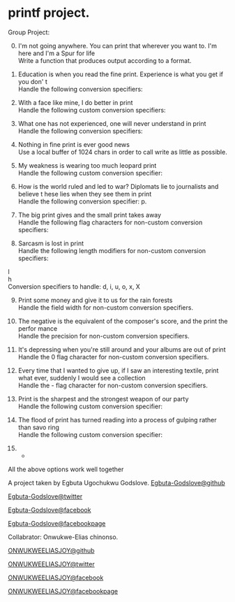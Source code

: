 # printf project.


Group Project:                                                                      
                                                                                    
0. I'm not going anywhere. You can print that wherever you want to. I'm here and I'm
 a Spur for life                                                                    
 Write a function that produces output according to a format.                        
                                                                                     
                                                                                     
 1. Education is when you read the fine print. Experience is what you get if you don'
 t                                                                                   
 Handle the following conversion specifiers:

 2. With a face like mine, I do better in print                                      
 Handle the following custom conversion specifiers:                                  
                                                                                     
 3. What one has not experienced, one will never understand in print                 
 Handle the following conversion specifiers:                                         
                                                                                     
 4. Nothing in fine print is ever good news                                          
 Use a local buffer of 1024 chars in order to call write as little as possible.      
                                                                                     
 5. My weakness is wearing too much leopard print                                    
 Handle the following custom conversion specifier:                                   
                                                                                     
 6. How is the world ruled and led to war? Diplomats lie to journalists and believe t
 hese lies when they see them in print                                               
 Handle the following conversion specifier: p.                                       
                                                                                     
 7. The big print gives and the small print takes away                               
 Handle the following flag characters for non-custom conversion specifiers:          
                                                                                     
 8. Sarcasm is lost in print                                                         
 Handle the following length modifiers for non-custom conversion specifiers:         
                                                                                     
 l                                                                                   
 h                                                                                   
 Conversion specifiers to handle: d, i, u, o, x, X                                   
                                                                                     
 9. Print some money and give it to us for the rain forests                          
 Handle the field width for non-custom conversion specifiers.                        
                                                                                     
 10. The negative is the equivalent of the composer's score, and the print the perfor
 mance                                                                               
 Handle the precision for non-custom conversion specifiers.                          
                                                                                     
 11. It's depressing when you're still around and your albums are out of print       
 Handle the 0 flag character for non-custom conversion specifiers.                   
                                                                                     
 12. Every time that I wanted to give up, if I saw an interesting textile, print what
  ever, suddenly I would see a collection                                            
  Handle the - flag character for non-custom conversion specifiers.                   
                                                                                      
  13. Print is the sharpest and the strongest weapon of our party                     
  Handle the following custom conversion specifier:                                   
                                                                                      
  14. The flood of print has turned reading into a process of gulping rather than savo
  ring                                                                                
  Handle the following custom conversion specifier:                                   
                                                                                      
  15. *                                                                               
  All the above options work well together


A project taken by Egbuta Ugochukwu Godslove.
[Egbuta-Godslove@github](https://github.com/Egbuta-Godslove)

[Egbuta-Godslove@twitter](https://twitter.com/Ugochukwu_GL?t=bZbrw0AcSLFSK04NmQZJdg&s=09)

[Egbuta-Godslove@facebook](https://www.facebook.com/godslove.egbuta.98?mibextid=ZbWKwL)

[Egbuta-Godslove@facebookpage](https://www.facebook.com/socialspot7?mibextid=ZbWKwL)

Collabrator: Onwukwe-Elias chinonso. 

[ONWUKWEELIASJOY@github](https://github.com/ONWUKWEELIASJOY)

[ONWUKWEELIASJOY@twitter](https://twitter.com/ELIAS_JOY1?t=-JOWHqCU_4uou3-tYQ_XYg&s=09)

[ONWUKWEELIASJOY@facebook](https://www.facebook.com/profile.php?id=100086024554959&mibextid=ZbWKwL)

[ONWUKWEELIASJOY@facebookpage](https://m.facebook.com/102727742711678/)


